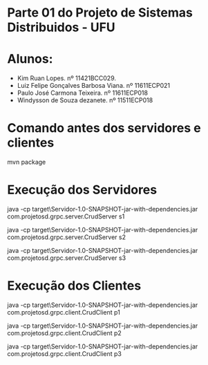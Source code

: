# Parte 01 do Projeto de Sistemas Distribuidos - UFU

# Alunos:
  - Kim Ruan Lopes. nº 11421BCC029.
  - Luiz Felipe Gonçalves Barbosa Viana. nº 11611ECP021  
  - Paulo José Carmona Teixeira. nº 11611ECP018
  - Windysson de Souza dezanete. nº 11511ECP018
  
 # Comando antes dos servidores e clientes
   mvn package
  
 # Execução dos Servidores
  java -cp target\Servidor-1.0-SNAPSHOT-jar-with-dependencies.jar com.projetosd.grpc.server.CrudServer s1
  
  java -cp target\Servidor-1.0-SNAPSHOT-jar-with-dependencies.jar com.projetosd.grpc.server.CrudServer s2
  
  java -cp target\Servidor-1.0-SNAPSHOT-jar-with-dependencies.jar com.projetosd.grpc.server.CrudServer s3
 
 # Execução dos Clientes
  java -cp target\Servidor-1.0-SNAPSHOT-jar-with-dependencies.jar com.projetosd.grpc.client.CrudClient p1
  
  java -cp target\Servidor-1.0-SNAPSHOT-jar-with-dependencies.jar com.projetosd.grpc.client.CrudClient p2
  
  java -cp target\Servidor-1.0-SNAPSHOT-jar-with-dependencies.jar com.projetosd.grpc.client.CrudClient p3

